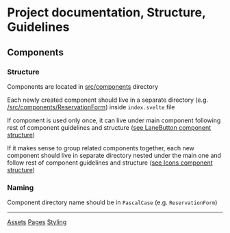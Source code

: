 # Project documentation, Structure, Guidelines

## Components

### Structure

Components are located in [src/components](../../src/components) directory

Each newly created component should live in a separate directory (e.g. [/src/components/ReservationForm](../../src/components/ReservationForm)) inside `index.svelte` file

If component is used only once, it can live under main component following rest of component guidelines and structure ([see LaneButton component structure](../../src/components/ReservationForm/LaneButton))

If it makes sense to group related components together, each new component should live in separate directory nested under the main one and follow rest of component guidelines and structure ([see Icons component structure](../../src/components/Icons))

### Naming

Component directory name should be in `PascalCase` (e.g. `ReservationForm`)

---

[Assets](../Assets)
[Pages](../Pages)
[Styling](../Styling)
